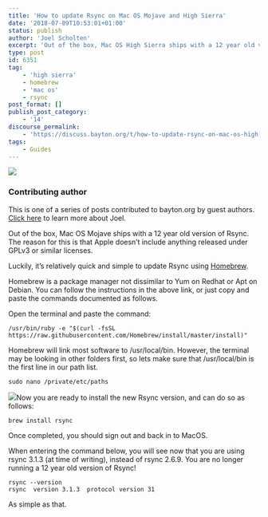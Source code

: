 ```yaml
---
title: 'How to update Rsync on Mac OS Mojave and High Sierra'
date: '2018-07-09T10:53:01+01:00'
status: publish
author: 'Joel Scholten'
excerpt: 'Out of the box, Mac OS High Sierra ships with a 12 year old version of Rsync. The reason for this is that Apple doesn’t include anything released under GPLv3 or similar licenses. Luckily, it''s relatively quick and simple to update Rsync using Homebrew. Homebrew is a package manager not dissimilar to Yum on Redhat or Apt on Debian. You can follow the instructions in the above link, or just copy and paste the commands documented as follows.'
type: post
id: 6351
tag:
    - 'high sierra'
    - homebrew
    - 'mac os'
    - rsync
post_format: []
publish_post_category:
    - '14'
discourse_permalink:
    - 'https://discuss.bayton.org/t/how-to-update-rsync-on-mac-os-high-sierra/162'
tags:
    - Guides
---
```

<div class="callout callout-info"> 

![](https://cdn.bayton.org/uploads/2018/07/Joel400.jpg)

### Contributing author

 This is one of a series of posts contributed to bayton.org by guest authors. [Click here](https://www.linkedin.com/in/jo%C3%ABl-scholten-9b822b35/) to learn more about Joel. </div>

Out of the box, Mac OS Mojave ships with a 12 year old version of Rsync. The reason for this is that Apple doesn’t include anything released under GPLv3 or similar licenses.

Luckily, it’s relatively quick and simple to update Rsync using [Homebrew](https://brew.sh).

Homebrew is a package manager not dissimilar to Yum on Redhat or Apt on Debian. You can follow the instructions in the above link, or just copy and paste the commands documented as follows.

Open the terminal and paste the command:

```
/usr/bin/ruby -e "$(curl -fsSL https://raw.githubusercontent.com/Homebrew/install/master/install)"
```

Homebrew will link most software to /usr/local/bin. However, the terminal may be looking in other folders first, so lets make sure that /usr/local/bin is the first line in our path list.

```
sudo nano /private/etc/paths
```

![](https://cdn.bayton.org/uploads/2018/07/Screen-Shot-2018-07-08-at-15.31.49.png)Now you are ready to install the new Rsync version, and can do so as follows:

```
brew install rsync
```

Once completed, you should sign out and back in to MacOS.

When entering the command below, you will see now that you are using rsync 3.1.3 (at time of writing), instead of rsync 2.6.9. You are no longer running a 12 year old version of Rsync!

```
rsync --version
rsync  version 3.1.3  protocol version 31
```

As simple as that.